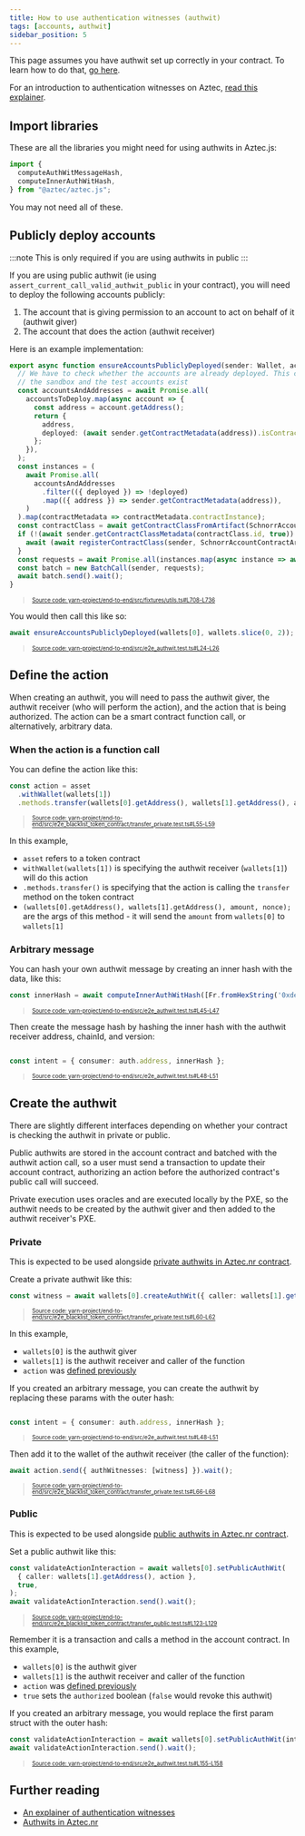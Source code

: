 ```yaml
---
title: How to use authentication witnesses (authwit)
tags: [accounts, authwit]
sidebar_position: 5
---
```


This page assumes you have authwit set up correctly in your contract. To learn how to do that, [go here](../smart_contracts/writing_contracts/authwit.md).

For an introduction to authentication witnesses on Aztec, [read this explainer](../../../aztec/concepts/advanced/authwit.md).

## Import libraries

These are all the libraries you might need for using authwits in Aztec.js:

```typescript
import {
  computeAuthWitMessageHash,
  computeInnerAuthWitHash,
} from "@aztec/aztec.js";
```

You may not need all of these.

## Publicly deploy accounts

:::note
This is only required if you are using authwits in public
:::

If you are using public authwit (ie using `assert_current_call_valid_authwit_public` in your contract), you will need to deploy the following accounts publicly:

1. The account that is giving permission to an account to act on behalf of it (authwit giver)
2. The account that does the action (authwit receiver)

Here is an example implementation:

```typescript title="public_deploy_accounts" showLineNumbers 
export async function ensureAccountsPubliclyDeployed(sender: Wallet, accountsToDeploy: Wallet[]) {
  // We have to check whether the accounts are already deployed. This can happen if the test runs against
  // the sandbox and the test accounts exist
  const accountsAndAddresses = await Promise.all(
    accountsToDeploy.map(async account => {
      const address = account.getAddress();
      return {
        address,
        deployed: (await sender.getContractMetadata(address)).isContractPubliclyDeployed,
      };
    }),
  );
  const instances = (
    await Promise.all(
      accountsAndAddresses
        .filter(({ deployed }) => !deployed)
        .map(({ address }) => sender.getContractMetadata(address)),
    )
  ).map(contractMetadata => contractMetadata.contractInstance);
  const contractClass = await getContractClassFromArtifact(SchnorrAccountContractArtifact);
  if (!(await sender.getContractClassMetadata(contractClass.id, true)).isContractClassPubliclyRegistered) {
    await (await registerContractClass(sender, SchnorrAccountContractArtifact)).send().wait();
  }
  const requests = await Promise.all(instances.map(async instance => await deployInstance(sender, instance!)));
  const batch = new BatchCall(sender, requests);
  await batch.send().wait();
}
```
> <sup><sub><a href="https://github.com/AztecProtocol/aztec-packages/blob/v1.1.1/yarn-project/end-to-end/src/fixtures/utils.ts#L708-L736" target="_blank" rel="noopener noreferrer">Source code: yarn-project/end-to-end/src/fixtures/utils.ts#L708-L736</a></sub></sup>


You would then call this like so:

```typescript title="public_deploy_accounts" showLineNumbers 
await ensureAccountsPubliclyDeployed(wallets[0], wallets.slice(0, 2));
```
> <sup><sub><a href="https://github.com/AztecProtocol/aztec-packages/blob/v1.1.1/yarn-project/end-to-end/src/e2e_authwit.test.ts#L24-L26" target="_blank" rel="noopener noreferrer">Source code: yarn-project/end-to-end/src/e2e_authwit.test.ts#L24-L26</a></sub></sup>


## Define the action

When creating an authwit, you will need to pass the authwit giver, the authwit receiver (who will perform the action), and the action that is being authorized. The action can be a smart contract function call, or alternatively, arbitrary data.

### When the action is a function call

You can define the action like this:

```typescript title="authwit_computeAuthWitMessageHash" showLineNumbers 
const action = asset
  .withWallet(wallets[1])
  .methods.transfer(wallets[0].getAddress(), wallets[1].getAddress(), amount, authwitNonce);
```
> <sup><sub><a href="https://github.com/AztecProtocol/aztec-packages/blob/v1.1.1/yarn-project/end-to-end/src/e2e_blacklist_token_contract/transfer_private.test.ts#L55-L59" target="_blank" rel="noopener noreferrer">Source code: yarn-project/end-to-end/src/e2e_blacklist_token_contract/transfer_private.test.ts#L55-L59</a></sub></sup>


In this example,

- `asset` refers to a token contract
- `withWallet(wallets[1])` is specifying the authwit receiver (`wallets[1]`) will do this action
- `.methods.transfer()` is specifying that the action is calling the `transfer` method on the token contract
- `(wallets[0].getAddress(), wallets[1].getAddress(), amount, nonce);` are the args of this method - it will send the `amount` from `wallets[0]` to `wallets[1]`

### Arbitrary message

You can hash your own authwit message by creating an inner hash with the data, like this:

```typescript title="compute_inner_authwit_hash" showLineNumbers 
const innerHash = await computeInnerAuthWitHash([Fr.fromHexString('0xdead')]);
```
> <sup><sub><a href="https://github.com/AztecProtocol/aztec-packages/blob/v1.1.1/yarn-project/end-to-end/src/e2e_authwit.test.ts#L45-L47" target="_blank" rel="noopener noreferrer">Source code: yarn-project/end-to-end/src/e2e_authwit.test.ts#L45-L47</a></sub></sup>


Then create the message hash by hashing the inner hash with the authwit receiver address, chainId, and version:

```typescript title="compute_arbitrary_authwit_hash" showLineNumbers 

const intent = { consumer: auth.address, innerHash };
```
> <sup><sub><a href="https://github.com/AztecProtocol/aztec-packages/blob/v1.1.1/yarn-project/end-to-end/src/e2e_authwit.test.ts#L48-L51" target="_blank" rel="noopener noreferrer">Source code: yarn-project/end-to-end/src/e2e_authwit.test.ts#L48-L51</a></sub></sup>


## Create the authwit

There are slightly different interfaces depending on whether your contract is checking the authwit in private or public.

Public authwits are stored in the account contract and batched with the authwit action call, so a user must send a transaction to update their account contract, authorizing an action before the authorized contract's public call will succeed.

Private execution uses oracles and are executed locally by the PXE, so the authwit needs to be created by the authwit giver and then added to the authwit receiver's PXE.

### Private

This is expected to be used alongside [private authwits in Aztec.nr contract](../smart_contracts/writing_contracts/authwit.md#private-functions).

Create a private authwit like this:

```typescript title="create_authwit" showLineNumbers 
const witness = await wallets[0].createAuthWit({ caller: wallets[1].getAddress(), action });
```
> <sup><sub><a href="https://github.com/AztecProtocol/aztec-packages/blob/v1.1.1/yarn-project/end-to-end/src/e2e_blacklist_token_contract/transfer_private.test.ts#L60-L62" target="_blank" rel="noopener noreferrer">Source code: yarn-project/end-to-end/src/e2e_blacklist_token_contract/transfer_private.test.ts#L60-L62</a></sub></sup>


In this example,

- `wallets[0]` is the authwit giver
- `wallets[1]` is the authwit receiver and caller of the function
- `action` was [defined previously](#define-the-action)

If you created an arbitrary message, you can create the authwit by replacing these params with the outer hash:

```typescript title="compute_arbitrary_authwit_hash" showLineNumbers 

const intent = { consumer: auth.address, innerHash };
```
> <sup><sub><a href="https://github.com/AztecProtocol/aztec-packages/blob/v1.1.1/yarn-project/end-to-end/src/e2e_authwit.test.ts#L48-L51" target="_blank" rel="noopener noreferrer">Source code: yarn-project/end-to-end/src/e2e_authwit.test.ts#L48-L51</a></sub></sup>


Then add it to the wallet of the authwit receiver (the caller of the function):

```typescript title="add_authwit" showLineNumbers 
await action.send({ authWitnesses: [witness] }).wait();
```
> <sup><sub><a href="https://github.com/AztecProtocol/aztec-packages/blob/v1.1.1/yarn-project/end-to-end/src/e2e_blacklist_token_contract/transfer_private.test.ts#L66-L68" target="_blank" rel="noopener noreferrer">Source code: yarn-project/end-to-end/src/e2e_blacklist_token_contract/transfer_private.test.ts#L66-L68</a></sub></sup>


### Public

This is expected to be used alongside [public authwits in Aztec.nr contract](../smart_contracts/writing_contracts/authwit.md#public-functions).

Set a public authwit like this:

```typescript title="set_public_authwit" showLineNumbers 
const validateActionInteraction = await wallets[0].setPublicAuthWit(
  { caller: wallets[1].getAddress(), action },
  true,
);
await validateActionInteraction.send().wait();
```
> <sup><sub><a href="https://github.com/AztecProtocol/aztec-packages/blob/v1.1.1/yarn-project/end-to-end/src/e2e_blacklist_token_contract/transfer_public.test.ts#L123-L129" target="_blank" rel="noopener noreferrer">Source code: yarn-project/end-to-end/src/e2e_blacklist_token_contract/transfer_public.test.ts#L123-L129</a></sub></sup>


Remember it is a transaction and calls a method in the account contract. In this example,

- `wallets[0]` is the authwit giver
- `wallets[1]` is the authwit receiver and caller of the function
- `action` was [defined previously](#define-the-action)
- `true` sets the `authorized` boolean (`false` would revoke this authwit)

If you created an arbitrary message, you would replace the first param struct with the outer hash:

```typescript title="set_public_authwit" showLineNumbers 
const validateActionInteraction = await wallets[0].setPublicAuthWit(intent, true);
await validateActionInteraction.send().wait();
```
> <sup><sub><a href="https://github.com/AztecProtocol/aztec-packages/blob/v1.1.1/yarn-project/end-to-end/src/e2e_authwit.test.ts#L155-L158" target="_blank" rel="noopener noreferrer">Source code: yarn-project/end-to-end/src/e2e_authwit.test.ts#L155-L158</a></sub></sup>


## Further reading

- [An explainer of authentication witnesses](../../../aztec/concepts/advanced/authwit.md)
- [Authwits in Aztec.nr](../smart_contracts/writing_contracts/authwit.md)
